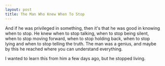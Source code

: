 ```yaml
---
layout: post
title: The Man Who Knew When To Stop
---
```


And if he was privileged in something, then it's that he was good in knowing when to stop. He knew when to stop talking, when to stop being silent, when to stop moving forward, when to stop holding back, when to stop lying and when to stop telling the truth. The man was a genius, and maybe by this he reached where you can understand everything.

I wanted to learn this from him a few days ago, but he stopped living.
